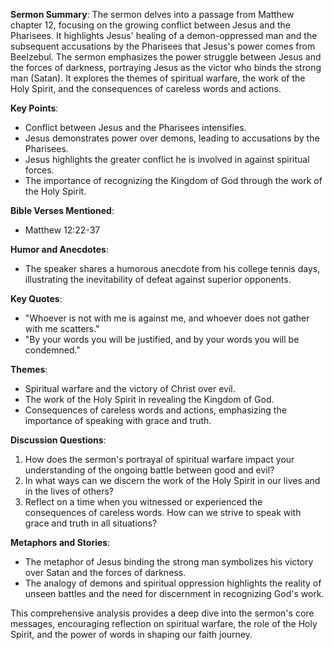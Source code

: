 **Sermon Summary**:
The sermon delves into a passage from Matthew chapter 12, focusing on the growing conflict between Jesus and the Pharisees. It highlights Jesus' healing of a demon-oppressed man and the subsequent accusations by the Pharisees that Jesus's power comes from Beelzebul. The sermon emphasizes the power struggle between Jesus and the forces of darkness, portraying Jesus as the victor who binds the strong man (Satan). It explores the themes of spiritual warfare, the work of the Holy Spirit, and the consequences of careless words and actions.

**Key Points**:
- Conflict between Jesus and the Pharisees intensifies.
- Jesus demonstrates power over demons, leading to accusations by the Pharisees.
- Jesus highlights the greater conflict he is involved in against spiritual forces.
- The importance of recognizing the Kingdom of God through the work of the Holy Spirit.

**Bible Verses Mentioned**:
- Matthew 12:22-37

**Humor and Anecdotes**:
- The speaker shares a humorous anecdote from his college tennis days, illustrating the inevitability of defeat against superior opponents.

**Key Quotes**:
- "Whoever is not with me is against me, and whoever does not gather with me scatters."
- "By your words you will be justified, and by your words you will be condemned."

**Themes**:
- Spiritual warfare and the victory of Christ over evil.
- The work of the Holy Spirit in revealing the Kingdom of God.
- Consequences of careless words and actions, emphasizing the importance of speaking with grace and truth.

**Discussion Questions**:
1. How does the sermon's portrayal of spiritual warfare impact your understanding of the ongoing battle between good and evil?
2. In what ways can we discern the work of the Holy Spirit in our lives and in the lives of others?
3. Reflect on a time when you witnessed or experienced the consequences of careless words. How can we strive to speak with grace and truth in all situations?

**Metaphors and Stories**:
- The metaphor of Jesus binding the strong man symbolizes his victory over Satan and the forces of darkness.
- The analogy of demons and spiritual oppression highlights the reality of unseen battles and the need for discernment in recognizing God's work.

This comprehensive analysis provides a deep dive into the sermon's core messages, encouraging reflection on spiritual warfare, the role of the Holy Spirit, and the power of words in shaping our faith journey.